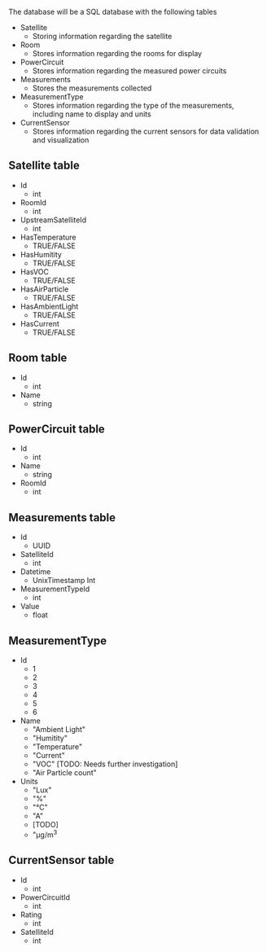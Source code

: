 The database will be a SQL database with the following tables

- Satellite
    - Storing information regarding the satellite
- Room
    - Stores information regarding the rooms for display
- PowerCircuit
    - Stores information regarding the measured power circuits
- Measurements
    - Stores the measurements collected
- MeasurementType
    - Stores information regarding the type of the measurements, including name to display and units
- CurrentSensor
    - Stores information regarding the current sensors for data validation and visualization

## Satellite table
- Id
    - int
- RoomId
    - int
- UpstreamSatelliteId
    - int
- HasTemperature
    - TRUE/FALSE
- HasHumitity
    - TRUE/FALSE
- HasVOC
    - TRUE/FALSE
- HasAirParticle
    - TRUE/FALSE
- HasAmbientLight
    - TRUE/FALSE
- HasCurrent
    - TRUE/FALSE

## Room table
- Id
    - int
- Name
    - string

## PowerCircuit table
- Id
    - int
- Name
    - string
- RoomId
    - int

## Measurements table
- Id
    - UUID
- SatelliteId
    - int
- Datetime
    - UnixTimestamp Int
- MeasurementTypeId
    - int
- Value
    - float

## MeasurementType
- Id
    - 1
    - 2
    - 3
    - 4
    - 5
    - 6
- Name
    - "Ambient Light"
    - "Humitity"
    - "Temperature"
    - "Current"
    - "VOC" [TODO: Needs further investigation]
    - "Air Particle count"
- Units
    - "Lux"
    - "%"
    - "&deg;C"
    - "A"
    - [TODO]
    - "&mu;g/m<sup>3</sup>

## CurrentSensor table
- Id
    - int
- PowerCircuitId
    - int
- Rating
    - int
- SatelliteId
    - int
